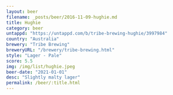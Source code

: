 ```yaml
---
layout: beer
filename: _posts/beer/2016-11-09-hughie.md
title: Hughie
category: beer
untappd: "https://untappd.com/b/tribe-brewing-hughie/3997984"
country: "Australia"
brewery: "Tribe Brewing"
breweryURL: "/brewery/tribe-brewing.html"
style: "Lager - Pale"
score: 5.5
img: /img/list/hughie.jpeg
beer-date: "2021-01-01"
desc: "Slightly malty lager"
permalink: /beer/:title.html
---
```


